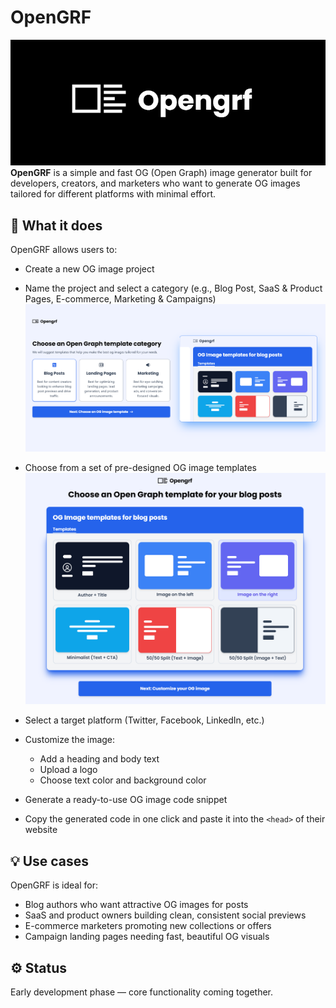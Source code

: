 # OpenGRF
![](public/opengrf-brand.png)
**OpenGRF** is a simple and fast OG (Open Graph) image generator built for developers, creators, and marketers who want to generate OG images tailored for different platforms with minimal effort.

## 🚀 What it does

OpenGRF allows users to:

- Create a new OG image project
- Name the project and select a category (e.g., Blog Post, SaaS & Product Pages, E-commerce, Marketing & Campaigns)
![](public/choose-template-category.png)
- Choose from a set of pre-designed OG image templates
![](public/choose-og-template.png)
- Select a target platform (Twitter, Facebook, LinkedIn, etc.)

- Customize the image:
  - Add a heading and body text
  - Upload a logo
  - Choose text color and background color
- Generate a ready-to-use OG image code snippet
- Copy the generated code in one click and paste it into the `<head>` of their website

## 💡 Use cases

OpenGRF is ideal for:
- Blog authors who want attractive OG images for posts
- SaaS and product owners building clean, consistent social previews
- E-commerce marketers promoting new collections or offers
- Campaign landing pages needing fast, beautiful OG visuals

## ⚙️ Status

Early development phase — core functionality coming together.